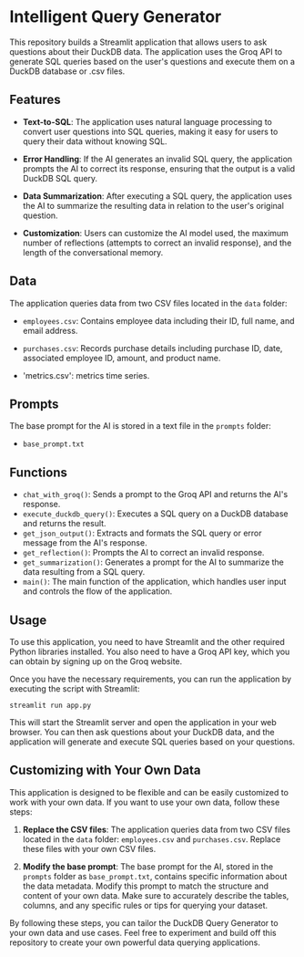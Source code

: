 # Intelligent Query Generator

This repository builds a Streamlit application that allows users to ask questions about their DuckDB data. The application uses the Groq API to generate SQL queries based on the user's questions and execute them on a DuckDB database or .csv files.

## Features

- **Text-to-SQL**: The application uses natural language processing to convert user questions into SQL queries, making it easy for users to query their data without knowing SQL.

- **Error Handling**: If the AI generates an invalid SQL query, the application prompts the AI to correct its response, ensuring that the output is a valid DuckDB SQL query.

- **Data Summarization**: After executing a SQL query, the application uses the AI to summarize the resulting data in relation to the user's original question.

- **Customization**: Users can customize the AI model used, the maximum number of reflections (attempts to correct an invalid response), and the length of the conversational memory.

## Data

The application queries data from two CSV files located in the `data` folder:

- `employees.csv`: Contains employee data including their ID, full name, and email address.

- `purchases.csv`: Records purchase details including purchase ID, date, associated employee ID, amount, and product name.
- 'metrics.csv': metrics time series.

## Prompts

The base prompt for the AI is stored in a text file in the `prompts` folder:

- `base_prompt.txt`

## Functions

- `chat_with_groq()`: Sends a prompt to the Groq API and returns the AI's response.
- `execute_duckdb_query()`: Executes a SQL query on a DuckDB database and returns the result.
- `get_json_output()`: Extracts and formats the SQL query or error message from the AI's response.
- `get_reflection()`: Prompts the AI to correct an invalid response.
- `get_summarization()`: Generates a prompt for the AI to summarize the data resulting from a SQL query.
- `main()`: The main function of the application, which handles user input and controls the flow of the application.

## Usage

To use this application, you need to have Streamlit and the other required Python libraries installed. You also need to have a Groq API key, which you can obtain by signing up on the Groq website.

Once you have the necessary requirements, you can run the application by executing the script with Streamlit:

```shell
streamlit run app.py
```

This will start the Streamlit server and open the application in your web browser. You can then ask questions about your DuckDB data, and the application will generate and execute SQL queries based on your questions.

## Customizing with Your Own Data

This application is designed to be flexible and can be easily customized to work with your own data. If you want to use your own data, follow these steps:

1. **Replace the CSV files**: The application queries data from two CSV files located in the `data` folder: `employees.csv` and `purchases.csv`. Replace these files with your own CSV files.

2. **Modify the base prompt**: The base prompt for the AI, stored in the `prompts` folder as `base_prompt.txt`, contains specific information about the data metadata. Modify this prompt to match the structure and content of your own data. Make sure to accurately describe the tables, columns, and any specific rules or tips for querying your dataset.

By following these steps, you can tailor the DuckDB Query Generator to your own data and use cases. Feel free to experiment and build off this repository to create your own powerful data querying applications.
